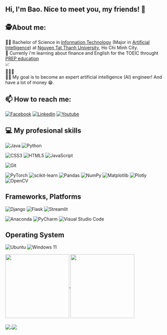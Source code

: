 ## Hi, I'm Bao. Nice to meet you, my friends! 🙋
## 🕵️About me:
🧑‍🎓 Bachelor of Science in [Information Technology](https://www.youtube.com/watch?v=XZrckLYqdys) (Major in [Artificial Intelligence](https://www.youtube.com/watch?v=c0m6yaGlZh4)) at [Nguyen Tat Thanh University](https://ntt.edu.vn/), Ho Chi Minh City. <br>
📖 Currenly i'm learning about finance and English for the TOEIC throught [PREP education](https://prepedu.com/vi/) <br/>
📈 <br/>
🧑‍🦽‍➡️ <br/>
🧗‍♂️ My goal is to become an expert artificial intelligence (AI) engineer! And have a lot of money 😁.
## 📫 How to reach me: 

[![Facebook](https://img.shields.io/badge/Facebook-%231877F2.svg?style=for-the-badge&logo=Facebook&logoColor=white)](https://www.facebook.com/giabao661)
[![Linkedin](https://img.shields.io/badge/linkedin-%230077B5.svg?style=for-the-badge&logo=linkedin&logoColor=white)](https://www.linkedin.com/in/giabaoDS/)
[![Youtube](https://img.shields.io/badge/YouTube-%23FF0000.svg?style=for-the-badge&logo=YouTube&logoColor=white)](https://www.youtube.com/@giabao1710)


## 💻 My profesional skills
![Java](https://img.shields.io/badge/java-%23ED8B00.svg?style=for-the-badge&logo=openjdk&logoColor=white)
![Python](https://img.shields.io/badge/python-3670A0?style=for-the-badge&logo=python&logoColor=ffdd54)

![CSS3](https://img.shields.io/badge/css3-%231572B6.svg?style=for-the-badge&logo=css3&logoColor=white)
![HTML5](https://img.shields.io/badge/html5-%23E34F26.svg?style=for-the-badge&logo=html5&logoColor=white)
![JavaScript](https://img.shields.io/badge/javascript-%23323330.svg?style=for-the-badge&logo=javascript&logoColor=%23F7DF1E)

![Git](https://img.shields.io/badge/git-%23F05033.svg?style=for-the-badge&logo=git&logoColor=white)

![PyTorch](https://img.shields.io/badge/PyTorch-%23EE4C2C.svg?style=for-the-badge&logo=PyTorch&logoColor=white)
![scikit-learn](https://img.shields.io/badge/scikit--learn-%23F7931E.svg?style=for-the-badge&logo=scikit-learn&logoColor=white)
![Pandas](https://img.shields.io/badge/pandas-%23150458.svg?style=for-the-badge&logo=pandas&logoColor=white)
![NumPy](https://img.shields.io/badge/numpy-%23013243.svg?style=for-the-badge&logo=numpy&logoColor=white)
![Matplotlib](https://img.shields.io/badge/Matplotlib-%23ffffff.svg?style=for-the-badge&logo=Matplotlib&logoColor=black)
![Plotly](https://img.shields.io/badge/Plotly-%233F4F75.svg?style=for-the-badge&logo=plotly&logoColor=white)
![OpenCV](https://img.shields.io/badge/opencv-%23white.svg?style=for-the-badge&logo=opencv&logoColor=white)


## Frameworks, Platforms
![Django](https://img.shields.io/badge/django-%23092E20.svg?style=for-the-badge&logo=django&logoColor=white)
![Flask](https://img.shields.io/badge/flask-%23000.svg?style=for-the-badge&logo=flask&logoColor=white)
![Streamlit](https://img.shields.io/badge/Streamlit-%23FE4B4B.svg?style=for-the-badge&logo=streamlit&logoColor=white)

![Anaconda](https://img.shields.io/badge/Anaconda-%2344A833.svg?style=for-the-badge&logo=anaconda&logoColor=white)
![PyCharm](https://img.shields.io/badge/pycharm-143?style=for-the-badge&logo=pycharm&logoColor=black&color=black&labelColor=green)
![Visual Studio Code](https://img.shields.io/badge/Visual%20Studio%20Code-0078d7.svg?style=for-the-badge&logo=visual-studio-code&logoColor=white)

## Operating System
![Ubuntu](https://img.shields.io/badge/Ubuntu-E95420?style=for-the-badge&logo=ubuntu&logoColor=white)
![Windows 11](https://img.shields.io/badge/Windows%2011-%230079d5.svg?style=for-the-badge&logo=Windows%2011&logoColor=white)

<a href="https://github.com/malrins1710">
  <img height=200 align="center" src="https://github-readme-stats.vercel.app/api?username=malrins1710&show_icons=true&theme=prussian" />
</a>
<a href="https://github.com/malrins1710">
  <img height=200 align="center" src="https://github-readme-stats.vercel.app/api/top-langs?username=malrins1710&layout=compact&langs_count=8&theme=algolia" />
</a>
<br/><br/>

<a href="https://github.com/malrins1710/Titanic_ML">
  <img align="center" src="https://github-readme-stats.vercel.app/api/pin/?username=malrins1710&repo=Titanic_ML&theme=ambient_gradient" />
</a>
<a href="https://github.com/malrins1710/Python">
  <img align="center" src="https://github-readme-stats.vercel.app/api/pin/?username=malrins1710&repo=Titanic_ML&theme=ambient_gradient" />
</a>


  

